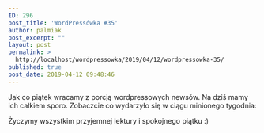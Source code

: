 ```yaml
---
ID: 296
post_title: 'WordPressówka #35'
author: palmiak
post_excerpt: ""
layout: post
permalink: >
  http://localhost/wordpressowka/2019/04/12/wordpressowka-35/
published: true
post_date: 2019-04-12 09:48:46
---
```

<!-- wp:paragraph -->
<p>Jak co piątek wracamy z porcją wordpressowych newsów. Na dziś mamy ich całkiem sporo. Zobaczcie co wydarzyło się w ciągu minionego tygodnia:</p>
<!-- /wp:paragraph -->

<!-- wp:acf/owl-link {"id":"block_5cafd92f52733","data":{"field_5c5706bb6e493":"\u003cp\u003eDzisiejszą porcję newsów zaczniemy od bardzo ciekawego wywiadu z Alainem Schlesserem (jest on opiekunem WP-CLI). Bardzo mnie też cieszy, że firmy takie jakie WPEngine inwestują całkiem rozsądne pieniądze w rozwój otwartego oprogramowania.\u003c/p\u003e","field_5c5706f36e494":{"title":"WP Engine Sponsors WP-CLI: A Q\u0026amp;A with Alain Schlesser","url":"https://wpengine.com/blog/wp-cli-a-qa-with-alain-schlesser/","target":"_blank"}},"name":"acf/owl-link","align":"","mode":"preview"} /-->

<!-- wp:acf/owl-link {"id":"block_5cafda9852734","data":{"field_5c5706bb6e493":"\u003cp\u003eZwycięstwo :) Po ciężkim boju WordPress zajął pierwsze miejsce w corocznej ankiecie StackOverflow. Szkoda tylko, że w kategorii \u0022most dreaded platform\u0022. Z drugiej strony warto jednak zauważyć, że zebrał też dość spory procent głosów w \u0022most loved platform\u0022. WP albo się kocha, albo nienawidzi:\u003c/p\u003e","field_5c5706f36e494":{"title":"Developer Survey Results ","url":"https://insights.stackoverflow.com/survey/2019","target":"_blank"}},"name":"acf/owl-link","align":"","mode":"preview"} /-->

<!-- wp:acf/owl-link {"id":"block_5cafdbbd52735","data":{"field_5c5706bb6e493":"\u003cp\u003eDelicious Brains opisuje jak zautomatyzować proces testowania WooCommerce. Uwielbiam ich właśnie za takie artykuły.\u003c/p\u003e","field_5c5706f36e494":{"title":"How to Decrease Your Site Testing Time: Automated Acceptance Testing for WooCommerce","url":"https://deliciousbrains.com/automated-testing-woocommerce/","target":"_blank"}},"name":"acf/owl-link","align":"","mode":"preview"} /-->

<!-- wp:acf/owl-link {"id":"block_5cafdc3752736","data":{"field_5c5706bb6e493":"\u003cp\u003eKrzysiek Dróżdż zrobił code review pięciu linijek kodu i pokazał ile błędów można popełnić pisząc te pięć linijek:\u003c/p\u003e","field_5c5706f36e494":{"title":"Przechowywanie adresu IP użytkowników i jak tego nie robić","url":"https://wpmagus.pl/artykuly/przechowywanie-adresu-ip-uzytkownikow-i-jak-tego-nie-robic/","target":"_blank"}},"name":"acf/owl-link","align":"","mode":"preview"} /-->

<!-- wp:acf/owl-link {"id":"block_5cafdce652737","data":{"field_5c5706bb6e493":"\u003cp\u003eW związku z drugą fazą Gutenberga nadszedł czas na drobne przemeblowania w modułach naszego ulubionego edytora:\u003c/p\u003e","field_5c5706f36e494":{"title":"The Block Editor JavaScript module in 5.2","url":"https://make.wordpress.org/core/2019/04/09/the-block-editor-javascript-module-in-5-2/","target":"_blank"}},"name":"acf/owl-link","align":"","mode":"preview"} /-->

<!-- wp:acf/owl-link {"id":"block_5cafdd9252738","data":{"field_5c5706bb6e493":"\u003cp\u003eJuż można obejrzeć zapis wszystkich prelekcji z WordCamp London:\u003c/p\u003e","field_5c5706f36e494":{"title":"WordCamp London 2019","url":"https://www.binarymoon.co.uk/2019/04/wordcamp-london-2019/","target":"_blank"}},"name":"acf/owl-link","align":"","mode":"preview"} /-->

<!-- wp:acf/owl-link {"id":"block_5cafde4f52739","data":{"field_5c5706bb6e493":"\u003cp\u003eGoDadday postanowiło zrobić małe zakupy i kupić ThemeBeans, CoBlocks, oraz Block Gallery:\u003c/p\u003e","field_5c5706f36e494":{"title":"GoDaddy Acquires CoBlocks, ThemeBeans and Block Gallery","url":"https://richtabor.com/godaddy-acquires-coblocks-themebeans/","target":"_blank"}},"name":"acf/owl-link","align":"","mode":"preview"} /-->

<!-- wp:acf/owl-link {"id":"block_5cafdf305273a","data":{"field_5c5706bb6e493":"\u003cp\u003eWordCamp Europe 2019 w liczbach:\u003c/p\u003e","field_5c5706f36e494":{"title":"Breaking down barriers at #WCEU","url":"https://2019.europe.wordcamp.org/2019/04/09/wceu-numbers/","target":"_blank"}},"name":"acf/owl-link","align":"","mode":"preview"} /-->

<!-- wp:acf/owl-link {"id":"block_5cafdf965273b","data":{"field_5c5706bb6e493":"\u003cp\u003eA na koniec krótki filmik co ludzie myślą o Yoast. Gdyby do mnie trafił ten globus/piłka nie powiedziałbym raczej nic innego niż to co powiedzieli obecni na wideo:\u003c/p\u003e","field_5c5706f36e494":{"title":"Yoast SEO around the world!","url":"https://www.youtube.com/watch?v=Tq6ciLGUo4M","target":"_blank"}},"name":"acf/owl-link","align":"","mode":"preview"} /-->

<!-- wp:acf/owl-link {"id":"block_5cb0412010481","data":{"field_5c5706bb6e493":"\u003cp\u003eI na sam koniec. Zbliża się wielkimi krokami wirtualna konferencja dla fanów WordPpressa. WordSesh 2019. Odbędzie się 22 maja, a już dziś możecie zapisać się na newsletter i czekać na szczegóły wydarzenia.\u003c/p\u003e","field_5c5706f36e494":{"title":"WordSesh 2019","url":"https://wordsesh.com/","target":""}},"name":"acf/owl-link","align":"","mode":"preview"} /-->

<!-- wp:paragraph -->
<p>Życzymy wszystkim przyjemnej lektury i spokojnego piątku :)</p>
<!-- /wp:paragraph -->